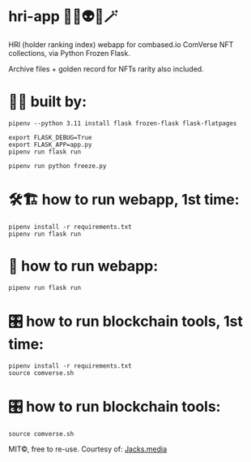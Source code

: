 # hri-app 🙉🤖👽🧮🪄
HRI (holder ranking index) webapp for combased.io ComVerse NFT collections, via Python Frozen Flask.

Archive files + golden record for NFTs rarity also included.

# 🚧🧾 built by:
	pipenv --python 3.11 install flask frozen-flask flask-flatpages

	export FLASK_DEBUG=True
	export FLASK_APP=app.py
	pipenv run flask run

	pipenv run python freeze.py

# 🛠🏗️ how to run webapp, 1st time:
	pipenv install -r requirements.txt
	pipenv run flask run

# 🚠 how to run webapp:
	pipenv run flask run

# 🎛️ how to run blockchain tools, 1st time:
	pipenv install -r requirements.txt
	source comverse.sh

# 🎛️ how to run blockchain tools:
	source comverse.sh

MIT©, free to re-use. Courtesy of: 
[Jacks.media](https://jacks.media)

